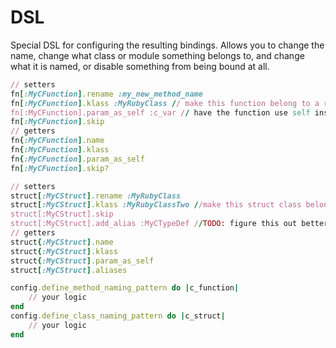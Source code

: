 # DSL

Special DSL for configuring the resulting bindings. Allows you to change the name, change what class or module something belongs to, and change what it is named, or disable something from being bound at all.

```ruby
// setters
fn[:MyCFunction].rename :my_new_method_name
fn[:MyCFunction].klass :MyRubyClass // make this function belong to a ruby class
fn[:MyCFunction].param_as_self :c_var // have the function use self instead of asking for that parameter
fn[:MyCFunction].skip
// getters
fn{:MyCFunction].name
fn{:MyCFunction].klass
fn{:MyCFunction].param_as_self
fn[:MyCFunction].skip?

// setters
struct[:MyCStruct].rename :MyRubyClass
struct[:MyCStruct].klass :MyRubyClassTwo //make this struct class belong under another
struct[:MyCStruct].skip
struct[:MyCStruct].add_alias :MyCTypeDef //TODO: figure this out better
// getters
struct{:MyCStruct].name
struct{:MyCStruct].klass
struct{:MyCStruct].param_as_self
struct[:MyCStruct].aliases

config.define_method_naming_pattern do |c_function|
	// your logic
end
config.define_class_naming_pattern do |c_struct|
	// your logic
end
```
